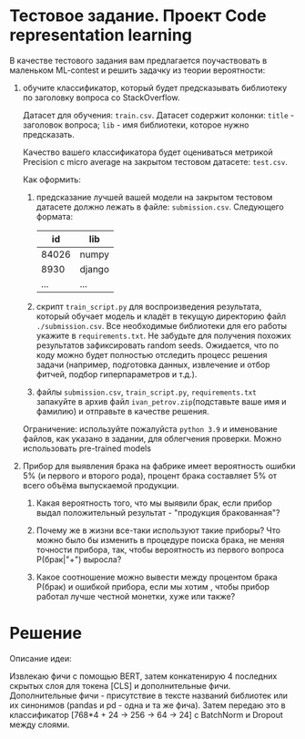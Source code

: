 # Тестовое задание. Проект Code representation learning

В качестве тестового задания вам предлагается поучаствовать в маленьком ML-contest и решить задачку из теории вероятности:

1) обучите классификатор, который будет предсказывать библиотеку по заголовку вопроса со StackOverflow.

   Датасет для обучения: `train.csv`. Датасет содержит колонки: `title` - заголовок вопроса; `lib` - имя библиотеки, которое нужно предсказать.

   Качество вашего классификатора будет оцениваться метрикой Precision с micro average на закрытом тестовом датасете: `test.csv`.

   Как оформить:
   1) предсказание лучшей вашей модели на закрытом тестовом датасете должно лежать в файле: `submission.csv`. Cледующего формата:
     
      | id  | lib |
      |-----|--------|
      | 84026| numpy  |
      | 8930| django |
      | ... | ...    |

   2) скрипт `train_script.py` для воспроизведения результата, который обучает модель и кладёт в текущую директорию файл `./submission.csv`.
     Все необходимые библиотеки для его работы укажите в `requirements.txt`. Не забудьте для получения похожих результатов зафиксировать random seeds.
     Ожидается, что по коду можно будет полностью отследить процесс решения задачи (например, подготовка данных, извлечение и отбор фитчей, подбор гиперпараметров и т.д.).

   3) файлы `submission.csv`, `train_script.py`, `requirements.txt` запакуйте в архив файл `ivan_petrov.zip`(подставьте ваше имя и фамилию) и отправьте в качестве решения.

   Ограничение: используйте пожалуйста `python 3.9` и именование файлов, как указано в задании, для облегчения проверки. Можно использовать pre-trained models


2) Прибор для выявления брака на фабрике имеет вероятность ошибки 5% (и первого и второго рода), процент брака составляет 5% от всего объёма выпускаемой продукции.

   1) Какая вероятность того, что мы выявили брак, если прибор выдал положительный результат - "продукция бракованная"?

   2) Почему же в жизни все-таки используют такие приборы? Что можно было бы изменить в процедуре поиска брака, не меняя точности прибора, так, чтобы вероятность из первого вопроса P(брак|"+") выросла?

   3) Какое соотношение можно вывести между процентом брака P(брак) и ошибкой прибора, если мы хотим , чтобы прибор работал лучше честной монетки, хуже или также?

# Решение
Описание идеи:

Извлекаю фичи с помощью BERT, затем конкатенирую 4 последних скрытых слоя для токена [CLS] и дополнительные фичи. Дополнительные фичи - присутствие в тексте названий библиотек или их синонимов (pandas и pd - одна и та же фича). Затем передаю это в классификатор [768*4 + 24 -> 256 -> 64 -> 24] с BatchNorm и Dropout между слоями.
